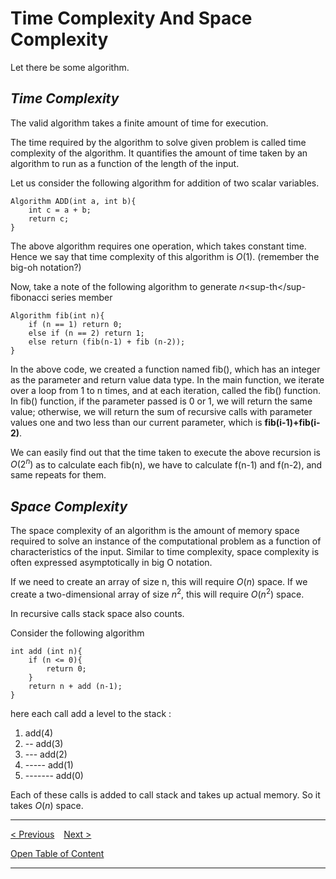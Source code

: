 # Time Complexity And Space Complexity

Let there be some algorithm.

## *Time Complexity*
The valid algorithm takes a finite amount of time for execution.
 
The time required by the algorithm to solve given problem is called time complexity  of the algorithm. It quantifies the amount of time taken by an algorithm to run as a function of the length of the input.

Let us consider the following algorithm for addition of two scalar variables.
```
Algorithm ADD(int a, int b){
    int c = a + b;
    return c;
}
```
The above algorithm requires one operation, which takes constant time. Hence we say that time complexity of this algorithm is $O(1)$. (remember the big-oh notation?)

Now, take a note of the following algorithm to generate *n*<sup-th</sup- fibonacci series member
```
Algorithm fib(int n){
    if (n == 1) return 0;
    else if (n == 2) return 1;
    else return (fib(n-1) + fib (n-2));
}
```
In the above code, we created a function named fib(), which has an integer as the parameter and return value data type. In the main function, we iterate over a loop from 1 to n times, and at each iteration, called the fib() function. In fib() function, if the parameter passed is 0 or 1, we will return the same value; otherwise, we will return the sum of recursive calls with parameter values one and two less than our current parameter, which is **fib(i-1)+fib(i-2)**.

We can easily find out that the time taken to execute the above recursion is $O(2^n)$ as to calculate each fib(n), we have to calculate f(n-1) and f(n-2), and same repeats for them.

## *Space Complexity*
The space complexity of an algorithm is the amount of memory space required to solve an instance of the computational problem as a function of characteristics of the input. Similar to time complexity, space complexity is often expressed asymptotically in big O notation.

If we need to create an array of size n, this will require $O(n)$ space. If we create a two-dimensional array of size $n^2$, this will require $O(n^2)$ space.

In recursive calls stack space also counts. 

Consider the following algorithm
```
int add (int n){
    if (n <= 0){
        return 0;
    }
    return n + add (n-1);
}
```

here each call add a level to the stack :

1.  add(4)
2.  -- add(3)
3.  --- add(2)
4.  ----- add(1)
5.  ------- add(0)

Each of these calls is added to call stack and takes up actual memory.
So it takes $O(n)$ space.

-----
[< Previous](./02_revision.md)  &ensp;  [Next >](./04_selection_sort.md)

[Open Table of Content](./00_table_of_content.md) 

-----
